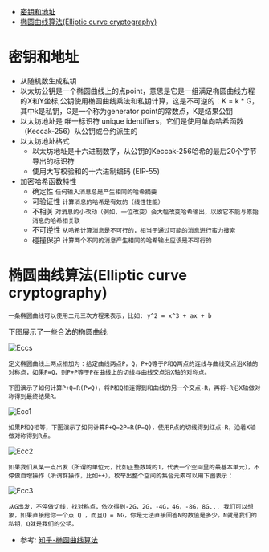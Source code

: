 - [密钥和地址](#密钥和地址)
- [椭圆曲线算法(Elliptic curve cryptography)](#椭圆曲线算法elliptic-curve-cryptography)
# 密钥和地址
- 从随机数生成私钥
- 以太坊公钥是一个椭圆曲线上的点point，意思是它是一组满足椭圆曲线方程的X和Y坐标,公钥使用椭圆曲线乘法和私钥计算，这是不可逆的：K = k * G，其中k是私钥，G是一个称为generator point的常数点，K是结果公钥
- 以太坊地址是 唯一标识符 unique identifiers，它们是使用单向哈希函数（Keccak-256）从公钥或合约派生的
- 以太坊地址格式
  - 以太坊地址是十六进制数字，从公钥的Keccak-256哈希的最后20个字节导出的标识符
  - 使用大写校验和的十六进制编码 (EIP-55)
- 加密哈希函数特性
  - 确定性
  ```任何输入消息总是产生相同的哈希摘要 ```
  - 可验证性
  ```计算消息的哈希是有效的（线性性能）```
  - 不相关
  ```对消息的小改动（例如，一位改变）会大幅改变哈希输出，以致它不能与原始消息的哈希相关联```
  - 不可逆性
  ```从哈希计算消息是不可行的，相当于通过可能的消息进行蛮力搜索```
  - 碰撞保护
  ```计算两个不同的消息产生相同的哈希输出应该是不可行的```
# 椭圆曲线算法(Elliptic curve cryptography)
```
一条椭圆曲线可以使用二元三次方程来表示，比如: y^2 = x^3 + ax + b
```

下图展示了一些合法的椭圆曲线:

![Eccs](images/eccs.jpg)
```
定义椭圆曲线上两点相加为：给定曲线两点P，Q，P+Q等于P和Q两点的连线与曲线交点沿X轴的对称点，如果P=Q，则P+P等于P在曲线上的切线与曲线交点沿X轴的对称点。
```

```
下图演示了如何计算P+Q=R(P≠Q)，将P和Q相连得到和曲线的另一个交点-R，再将-R沿X轴做对称得到最终结果R。
```

![Ecc1](images/ecc1.jpg)

```
如果P和Q相等，下图演示了如何计算P+Q=2P=R(P=Q)，使用P点的切线得到红点-R，沿着X轴做对称得到R点。
```

![Ecc2](images/ecc2.jpg)

```
如果我们从某一点出发（所谓的单位元，比如正整数域的1，代表一个空间里的最基本单元），不停做自增操作（所谓群操作，比如++），枚举出整个空间的集合元素可以用下图表示：
```

![Ecc3](images/ecc3.jpg)

```
从G出发，不停做切线，找对称点，依次得到-2G，2G，-4G，4G，-8G，8G... 我们可以想象，如果直接给你一个点 Q ，而且Q = NG，你是无法直接回答N的数值是多少。N就是我们的私钥，Q就是我们的公钥。
```
* 参考: [知乎-椭圆曲线算法](https://www.zhihu.com/question/22399196)





